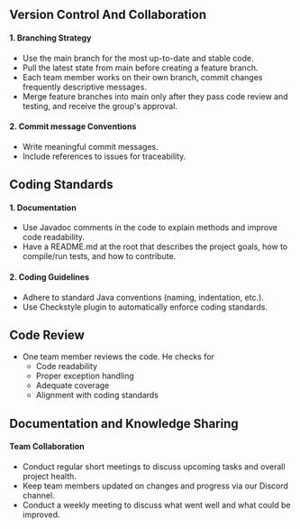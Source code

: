 ## Version Control And Collaboration

#### 1. Branching Strategy
* Use the main branch for the most up-to-date and stable code.
* Pull the latest state from main before creating a feature branch.
* Each team member works on their own branch, commit changes frequently descriptive messages.
* Merge feature branches into main only after they pass code review and testing, and receive the group's approval.

#### 2. Commit message  Conventions
* Write meaningful commit messages.
* Include references to issues for traceability.

## Coding Standards
#### 1. Documentation
* Use Javadoc comments in the code to explain methods and improve code readability.
* Have a README.md at the root that describes the project goals, how to compile/run tests, and how to contribute.

#### 2. Coding Guidelines
* Adhere to standard Java conventions (naming, indentation, etc.).
* Use Checkstyle plugin to automatically enforce coding standards.


## Code Review
* One team member reviews the code. He checks for
   * Code readability
   * Proper exception handling
   * Adequate coverage
   * Alignment with coding standards

## Documentation and Knowledge Sharing
####  Team Collaboration
* Conduct regular short meetings to discuss upcoming tasks and overall project health.
* Keep team members updated on changes and progress via our Discord channel.
* Conduct a weekly meeting to discuss what went well and what could be improved.
